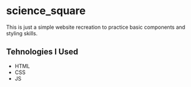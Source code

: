# science_square

This is just a simple website recreation to practice basic components and styling skills.


<h2>Tehnologies I Used</h2>
<ul>
  <li>HTML</li>
  <li>CSS</li>
  <li>JS</li>
</ul>
